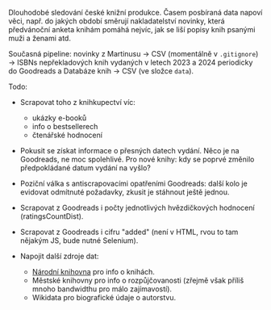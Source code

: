 Dlouhodobé sledování české knižní produkce. Časem posbíraná data napoví věci, např. do jakých období směrují nakladatelství novinky, která předvánoční anketa knihám pomáhá nejvíc, jak se liší popisy knih psanými muži a ženami atd.

Současná pipeline: novinky z Martinusu → CSV (momentálně v ```.gitignore```) → ISBNs nepřekladových knih vydaných v letech 2023 a 2024 periodicky do Goodreads a Databáze knih → CSV (ve složce ```data```).

Todo:

- Scrapovat toho z knihkupectví víc:

    - ukázky e-booků
    - info o bestsellerech
    - čtenářské hodnocení

- Pokusit se získat informace o přesných datech vydání. Něco je na Goodreads, ne moc spolehlivé. Pro nové knihy: kdy se poprvé změnilo předpokládané datum vydání na vyšlo? 

- Poziční válka s antiscrapovacími opatřeními Goodreads: další kolo je evidovat odmítnuté požadavky, zkusit je stáhnout ještě jednou.

- Scrapovat z Goodreads i počty jednotlivých hvězdičkových hodnocení (ratingsCountDist).

- Scrapovat z Goodreads i cifru "added" (není v HTML, rvou to tam nějakým JS, bude nutné Selenium).

- Napojit další zdroje dat:

    - [Národní knihovna](https://text.nkp.cz/o-knihovne/odborne-cinnosti/otevrena-data) pro info o knihách.
    - Městské knihovny pro info o rozpůjčovanosti (zřejmě však příliš mnoho bandwidthu pro málo zajímavostí).
    - Wikidata pro biografické údaje o autorstvu.